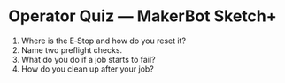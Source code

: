 # Operator Quiz — MakerBot Sketch+

1) Where is the E‑Stop and how do you reset it?  
2) Name two preflight checks.  
3) What do you do if a job starts to fail?  
4) How do you clean up after your job?
